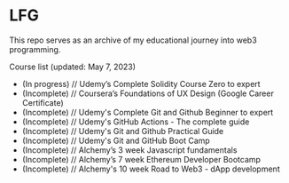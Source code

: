 # LFG

This repo serves as an archive of my educational journey into web3 programming. 

Course list (updated: May 7, 2023)
- (In progress) // Udemy’s Complete Solidity Course Zero to expert 
- (Incomplete) // Coursera’s Foundations of UX Design (Google Career Certificate)
- (Incomplete) // Udemy's Complete Git and Github Beginner to expert 
- (Incomplete) // Udemy's GitHub Actions - The complete guide 
- (Incomplete) // Udemy's Git and Github Practical Guide
- (Incomplete) // Udemy's Git and GitHub Boot Camp
- (Incomplete) // Alchemy’s 3 week Javascript fundamentals
- (Incomplete) // Alchemy’s 7 week Ethereum Developer Bootcamp 
- (Incomplete) // Alchemy's 10 week Road to Web3 - dApp development
